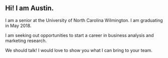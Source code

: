## Hi! I am Austin.

I am a senior at the University of North Carolina Wilmington. I am graduating in May 2018.  

I am seeking out opportunities to start a career in business analysis and marketing research.  

We should talk! I would love to show you what I can bring to your team.
